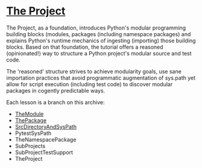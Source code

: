 # [The Project]

The Project, as a foundation, introduces Python's modular programming
building blocks (modules, packages (including namespace packages) and
explains Python's runtime mechanics of ingesting (importing) those
building blocks. Based on that foundation, the tutorial offers a
reasoned (opinionated!) way to structure a Python project's modular
source and test code.

The 'reasoned' structure strives to achieve modularity goals, use sane
importation practices that avoid programmatic augmentation of sys.path
yet allow for script execution (including test code) to discover modular
packages in cogently predictable ways.

Each lesson is a branch on this archive:

- [TheModule](./TheModule.md)
- [ThePackage](./ThePackage.md)
- [SrcDirectoryAndSysPath](./SrcDirectoryAndSysPath.md)
- PytestSysPath
- TheNamespacePackage
- SubProjects
- SubProjectTestSupport
- TheProject

[The Project]: #the-project

